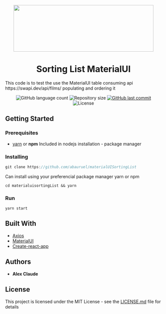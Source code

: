 <p align="center" >
<img src="https://media.giphy.com/media/Lq6TXLaioqJeoK93hI/giphy.gif" height="150" width="450" />

</p>

<h1 align="center">Sorting List MaterialUI</h1>
<p >
This code is to test the use the MaterialUI table consuming api https://swapi.dev/api/films/ populating and ordering it </p>

<p align="center">

  <img alt="GitHub language count" src="https://img.shields.io/github/languages/count/abauruel/materialUISortingList"/>

  <img alt="Repository size" src="https://img.shields.io/github/repo-size/abauruel/materialUISortingList"/>
  
 <a href="https://github.com/abauruel/materialUISortingList/commits/master">
    <img alt="GitHub last commit" src="https://img.shields.io/github/last-commit/abauruel/materialUISortingList"/>
  </a>
 <img alt="License" src="https://img.shields.io/badge/license-MIT-brightgreen">
</p>

##

## Getting Started

### Prerequisites

- [yarn](https://yarnpkg.com/) or **npm** Included in nodejs installation - package manager

### Installing

```javascript
git clone https://github.com/abauruel/materialUISortingList
```

Can install using your preferencial package manager yarn or npm

```shell
cd materialuisortingList && yarn
```

### Run

`yarn start`

## Built With

- [Axios]()
- [MaterialUI]()
- [Create-react-app]()

## Authors

- **Alex Claude**

## License

This project is licensed under the MIT License - see the [LICENSE.md](LICENSE.md) file for details

